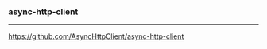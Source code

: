 ### async-http-client
---
https://github.com/AsyncHttpClient/async-http-client

```java












```

```
```

```
```


